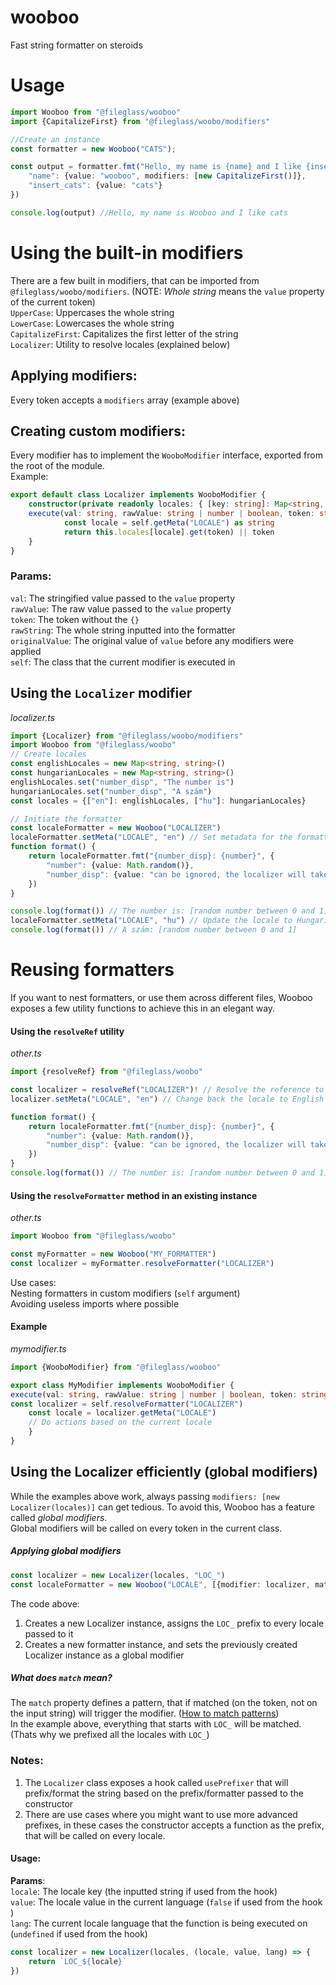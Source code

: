 # wooboo
Fast string formatter on steroids



# Usage
```ts
import Wooboo from "@fileglass/wooboo"
import {CapitalizeFirst} from "@fileglass/woobo/modifiers"

//Create an instance
const formatter = new Wooboo("CATS");

const output = formatter.fmt("Hello, my name is {name} and I like {insert_cats}", {
	"name": {value: "wooboo", modifiers: [new CapitalizeFirst()]},
	"insert_cats": {value: "cats"}
})

console.log(output) //Hello, my name is Wooboo and I like cats
```
# Using the built-in modifiers
There are a few built in modifiers, that can be imported from `@fileglass/woobo/modifiers`. (NOTE: *Whole string* means the `value` property of the current token)<br>
`UpperCase`: Uppercases the whole string <br>
`LowerCase`: Lowercases the whole string <br>
`CapitalizeFirst`: Capitalizes the first letter of the string <br>
`Localizer`: Utility to resolve locales (explained below) <br>
## Applying modifiers:
Every token accepts a `modifiers` array (example above) <br>
## Creating custom modifiers:
Every modifier has to implement the `WooboModifier` interface, exported from the root of the module. <br>
Example:
```ts
export default class Localizer implements WooboModifier {
    constructor(private readonly locales: { [key: string]: Map<string, string> }) {}
    execute(val: string, rawValue: string | number | boolean, token: string, rawString: string, originalValue: string | number | boolean, self: Wooboo): string {
            const locale = self.getMeta("LOCALE") as string
            return this.locales[locale].get(token) || token
    }
}
```

### Params:
`val`: The stringified value passed to the `value` property <br>
`rawValue`: The raw value passed to the `value` property <br>
`token`: The token without the `{}` <br>
`rawString`: The whole string inputted into the formatter <br>
`originalValue`: The original value of `value` before any modifiers were applied <br>
`self`: The class that the current modifier is executed in <br>

## Using the `Localizer` modifier
*localizer.ts*
```ts
import {Localizer} from "@fileglass/woobo/modifiers"
import Wooboo from "@fileglass/woobo"
// Create locales
const englishLocales = new Map<string, string>()
const hungarianLocales = new Map<string, string>()
englishLocales.set("number_disp", "The number is")
hungarianLocales.set("number_disp", "A szám")
const locales = {["en"]: englishLocales, ["hu"]: hungarianLocales}

// Initiate the formatter
const localeFormatter = new Wooboo("LOCALIZER")
localeFormatter.setMeta("LOCALE", "en") // Set metadata for the formatter (the modifier will get the current locale from this)
function format() {
	return localeFormatter.fmt("{number_disp}: {number}", {
		"number": {value: Math.random()},
		"number_disp": {value: "can be ignored, the localizer will take care of it", modifiers: [new Localizer(locales)]}
	})
}

console.log(format()) // The number is: [random number between 0 and 1]
localeFormatter.setMeta("LOCALE", "hu") // Update the locale to Hungarian
console.log(format()) // A szám: [random number between 0 and 1]
```

# Reusing formatters

If you want to nest formatters, or use them across different files, Wooboo exposes a few utility functions to achieve this in an elegant way. <br>

#### Using the `resolveRef` utility
*other.ts*
```ts
import {resolveRef} from "@fileglass/woobo"

const localizer = resolveRef("LOCALIZER")! // Resolve the reference to the `LOCALE` formatter, and mark it as defined
localizer.setMeta("LOCALE", "en") // Change back the locale to English

function format() {
	return localeFormatter.fmt("{number_disp}: {number}", {
		"number": {value: Math.random()},
		"number_disp": {value: "can be ignored, the localizer will take care of it", modifiers: [new Localizer(locales)]}
	})
}
console.log(format()) // The number is: [random number between 0 and 1]
```

#### Using the `resolveFormatter` method in an existing instance
*other.ts*
```ts
import Wooboo from "@fileglass/woobo"

const myFormatter = new Wooboo("MY_FORMATTER")
const localizer = myFormatter.resolveFormatter("LOCALIZER")

```
Use cases: <br>
Nesting formatters in custom modifiers (`self` argument) <br>
Avoiding useless imports where possible

#### Example
*mymodifier.ts*
```ts
import {WooboModifier} from "@fileglass/wooboo"

export class MyModifier implements WooboModifier {
execute(val: string, rawValue: string | number | boolean, token: string, rawString: string, originalValue: string | number | boolean, self: Wooboo): string {
const localizer = self.resolveFormatter("LOCALIZER")
	const locale = localizer.getMeta("LOCALE")
	// Do actions based on the current locale
	}
}
```

## Using the Localizer efficiently (global modifiers)
While the examples above work, always passing `modifiers: [new Localizer(locales)]` can get tedious. To avoid this, Wooboo has a feature called *global modifiers*. <br>
Global modifiers will be called on every token in the current class.
##### Applying global modifiers
```ts
const localizer = new Localizer(locales, "LOC_")
const localeFormatter = new Wooboo("LOCALE", [{modifier: localizer, match: "LOC_*"}])
```
The code above: <br>
1. Creates a new Localizer instance, assigns the `LOC_` prefix to every locale passed to it
2. Creates a new formatter instance, and sets the previously created Localizer instance as a global modifier
##### What does `match` mean?
The `match` property defines a pattern, that if matched (on the token, not on the input string) will trigger the modifier. ([How to match patterns](https://github.com/micromatch/micromatch#matching-features)) <br>
In the example above, everything that starts with `LOC_` will be matched. (Thats why we prefixed all the locales with `LOC_`)
### Notes:
1. The `Localizer` class exposes a hook called `usePrefixer` that will prefix/format the string based on the prefix/formatter passed to the constructor <br>
2. There are use cases where you might want to use more advanced prefixes, in these cases the constructor accepts a function as the prefix, that will be called on every locale.
#### Usage:
**Params**: <br>
`locale`: The locale key  (the inputted string if used from the hook) <br>
`value`: The locale value in the current language (`false` if used from the hook ) <br>
`lang`: The current locale language that the function is being executed on (`undefined` if used from the hook)
```ts
const localizer = new Localizer(locales, (locale, value, lang) => {
	return `LOC_${locale}`
})
```


